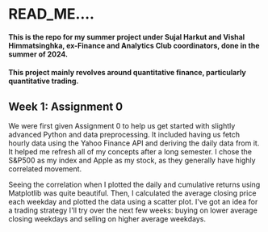 # READ_ME....

#### This is the repo for my summer project under Sujal Harkut and Vishal Himmatsinghka, ex-Finance and Analytics Club coordinators, done in the summer of 2024.
#### This project mainly revolves around quantitative finance, particularly quantitative trading.


## Week 1: Assignment 0
We were first given Assignment 0 to help us get started with slightly advanced Python and data preprocessing. 
It included having us fetch hourly data using the Yahoo Finance API and deriving the daily data from it.
It helped me refresh all of my concepts after a long semester. I chose the S&P500 as my index and Apple as my stock, as they generally have highly correlated movement.

Seeing the correlation when I plotted the daily and cumulative returns using Matplotlib was quite beautiful.
Then, I calculated the average closing price each weekday and plotted the data using a scatter plot.
I've got an idea for a trading strategy I'll try over the next few weeks: buying on lower average closing weekdays and selling
on higher average weekdays.

